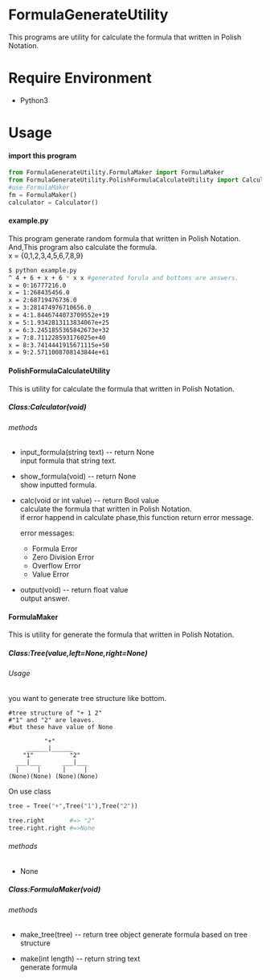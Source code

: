 # FormulaGenerateUtility

This programs are utility for calculate the formula that written in Polish Notation.

# Require Environment

- Python3

# Usage

#### import this program  
```python
from FormulaGenerateUtility.FormulaMaker import FormulaMaker
from FormulaGenerateUtility.PolishFormulaCalculateUtility import Calculator
#use FormulaMaker
fm = FormulaMaker()
calculator = Calculator()
```

#### example.py
This program generate random formula that written in Polish Notation.  
And,This program also calculate the formula.  
x = {0,1,2,3,4,5,6,7,8,9}


```bash
$ python example.py
^ 4 + 6 + x + 6 * x x #generated forula and bottoms are answers.
x = 0:16777216.0
x = 1:268435456.0
x = 2:68719476736.0
x = 3:281474976710656.0
x = 4:1.8446744073709552e+19
x = 5:1.9342813113834067e+25
x = 6:3.2451855365842673e+32
x = 7:8.711228593176025e+40
x = 8:3.7414441915671115e+50
x = 9:2.5711008708143844e+61
```

#### PolishFormulaCalculateUtility
This is utility for calculate the formula that written in Polish Notation.  

##### Class:Calculator(void)  
######  methods  
- input_formula(string text)  -- return None  
  input formula that string text.

- show_formula(void)  -- return None  
  show inputted formula.

- calc(void or int value)  -- return Bool value  
  calculate the formula that written in Polish Notation.  
  if error happend in calculate phase,this function return error message.  

  error messages:
  - Formula Error
  - Zero Division Error
  - Overflow Error
  - Value Error  


- output(void) -- return float value  
output answer.

#### FormulaMaker
This is utility for generate the formula that written in Polish Notation.  
##### Class:Tree(value,left=None,right=None)

###### Usage
you want to generate tree structure like bottom.

```
#tree structure of "+ 1 2"
#"1" and "2" are leaves.
#but these have value of None

          "+"
     ______|______
    "1"          "2"
  ___|___      ___|___
  |     |      |     |
(None)(None) (None)(None)
```

On use class

```python
tree = Tree("+",Tree("1"),Tree("2"))

tree.right       #=> "2"
tree.right.right #=>None
```

###### methods
- None  

##### Class:FormulaMaker(void)

###### methods  
- make_tree(tree)  --  return tree object
generate formula based on tree structure  

- make(int length)  --  return string text  
generate formula  
